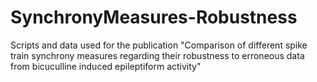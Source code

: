 # SynchronyMeasures-Robustness
Scripts and data used for the publication "Comparison of different spike train synchrony measures regarding their robustness to erroneous data from bicuculline induced epileptiform activity"
